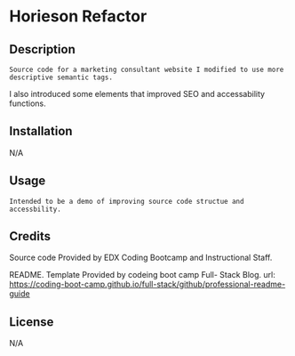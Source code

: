 # Horieson Refactor

## Description

    Source code for a marketing consultant website I modified to use more descriptive semantic tags.
I also introduced some elements that improved SEO and accessability functions.


## Installation
N/A

## Usage
    Intended to be a demo of improving source code structue and accessbility.


## Credits

Source code Provided by EDX Coding Bootcamp and Instructional Staff.

README. Template Provided by codeing boot camp Full- Stack Blog. url: https://coding-boot-camp.github.io/full-stack/github/professional-readme-guide


## License

N/A
